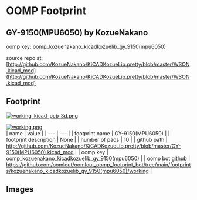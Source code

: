 # OOMP Footprint  
## GY-9150(MPU6050)  by KozueNakano  
  
oomp key: oomp_kozuenakano_kicadkozuelib_gy_9150(mpu6050)  
  
source repo at: [http://github.com/KozueNakano/KiCADKozueLib.pretty/blob/master/WSON.kicad_mod](http://github.com/KozueNakano/KiCADKozueLib.pretty/blob/master/WSON.kicad_mod)  
## Footprint  
  
[![working_kicad_pcb_3d.png](working_kicad_pcb_3d_600.png)](working_kicad_pcb_3d.png)  
  
[![working.png](working_600.png)](working.png)  
| name | value | 
| --- | --- | 
| footprint name | GY-9150(MPU6050) | 
| footprint description | None | 
| number of pads | 10 | 
| github path | http://github.com/KozueNakano/KiCADKozueLib.pretty/blob/master/GY-9150(MPU6050).kicad_mod | 
| oomp key | oomp_kozuenakano_kicadkozuelib_gy_9150(mpu6050) | 
| oomp bot github | https://github.com/oomlout/oomlout_oomp_footprint_bot/tree/main/footprints/kozuenakano_kicadkozuelib_gy_9150(mpu6050)/working | 
## Images  
